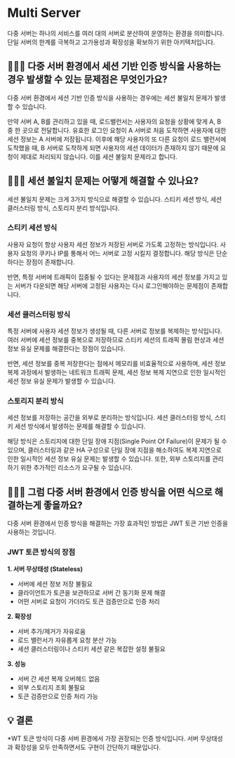 # Multi Server

다중 서버는 하나의 서비스를 여러 대의 서버로 분산하여 운영하는 환경을 의미합니다. 단일 서버의 한계를 극복하고 고가용성과 확장성을 확보하기 위한 아키텍처입니다.

## 🤷🏻‍♂️ 다중 서버 환경에서 세션 기반 인증 방식을 사용하는 경우 발생할 수 있는 문제점은 무엇인가요?

다중 서버 환경에서 세션 기반 인증 방식을 사용하는 경우에는 세션 불일치 문제가 발생할 수 있습니다. 

만약 서버 A, B를 관리하고 있을 때, 로드밸런서는 사용자의 요청을 상황에 맞게 A, B 중 한 곳으로 전달합니다. 유효한 로그인 요청이 A 서버로 처음 도착하면 사용자에 대한 세션 정보는 A 서버에 저장됩니다. 이후에 해당 사용자의 또 다른 요청이 로드 밸런서에 도착했을 때, B 서버로 도착하게 되면 사용자의 세션 데이터가 존재하지 않기 때문에 요청이 제대로 처리되지 않습니다. 이를 세션 불일치 문제라고 합니다.

## 🤷🏻‍♂️ 세션 불일치 문제는 어떻게 해결할 수 있나요?

세션 불일치 문제는 크게 3가지 방식으로 해결할 수 있습니다. 스티키 세션 방식, 세션 클러스터링 방식, 스토리지 분리 방식입니다.

### 스티키 세션 방식 

사용자 요청이 항상 사용자 세션 정보가 저장된 서버로 가도록 고정하는 방식입니다. 사용자 요청의 쿠키나 IP를 통해서 어느 서버로 고정 시킬지 결정합니다. 해당 방식은 단순하다는 장점이 존재합니다. 

반면, 특정 서버에 트래픽이 집중될 수 있다는 문제점과 사용자의 세션 정보를 가지고 있는 서버가 다운되면 해당 서버에 고정된 사용자는 다시 로그인해야하는 문제점이 존재합니다.

### 세션 클러스터링 방식 

특정 서버에 사용자 세션 정보가 생성될 때, 다른 서버로 정보를 복제하는 방식입니다. 여러 서버에 세션 정보를 중복으로 저장하므로 스티키 세션의 트래픽 몰림 현상과 세션 정보 유실 문제를 해결한다는 장점이 있습니다. 

반면, 세션 정보를 중복 저장한다는 점에서 메모리를 비효율적으로 사용하며, 세션 정보 복제 과정에서 발생하는 네트워크 트래픽 문제, 세션 정보 복제 지연으로 인한 일시적인 세션 정보 유실 문제가 발생할 수 있습니다.

### 스토리지 분리 방식 

세션 정보를 저장하는 공간을 외부로 분리하는 방식입니다. 세션 클러스터링 방식, 스티키 세션 방식에서 발생하는 문제를 해결할 수 있습니다. 

해당 방식은 스토리지에 대한 단일 장애 지점(Single Point Of Failure)이 문제가 될 수 있으며, 클러스터링과 같은 HA 구성으로 단일 장애 지점을 해소하여도 복제 지연으로 인한 일시적인 세션 정보 유실 문제는 발생할 수 있습니다. 또한, 외부 스토리지를 관리하기 위한 추가적인 리소스가 요구될 수 있습니다.

## 🤷🏻‍♂️ 그럼 다중 서버 환경에서 인증 방식을 어떤 식으로 해결하는게 좋을까요?

다중 서버 환경에서 인증 방식을 해결하는 가장 효과적인 방법은 JWT 토큰 기반 인증을 사용하는 것입니다.

### JWT 토큰 방식의 장점

**1. 서버 무상태성 (Stateless)**
- 서버에 세션 정보 저장 불필요
- 클라이언트가 토큰을 보관하므로 서버 간 동기화 문제 해결
- 어떤 서버로 요청이 가더라도 토큰 검증만으로 인증 처리

**2. 확장성**
- 서버 추가/제거가 자유로움
- 로드 밸런서가 자유롭게 요청 분산 가능
- 세션 클러스터링이나 스티키 세션 같은 복잡한 설정 불필요

**3. 성능**
- 서버 간 세션 복제 오버헤드 없음
- 외부 스토리지 조회 불필요
- 토큰 검증만으로 인증 처리 가능

## 💡 결론

*WT 토큰 방식이 다중 서버 환경에서 가장 권장되는 인증 방식입니다. 서버 무상태성과 확장성을 모두 만족하면서도 구현이 간단하기 때문입니다.

